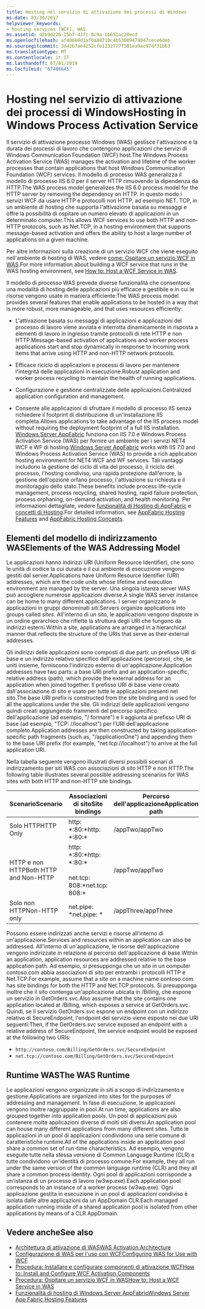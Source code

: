 ```yaml
---
title: Hosting nel servizio di attivazione dei processi di Windows
ms.date: 03/30/2017
helpviewer_keywords:
- hosting services [WCF], WAS
ms.assetid: d2b9d226-15b7-41fc-8c9a-cb651ac20ecd
ms.openlocfilehash: af40660d1af0a88710c4b53009474847cece6deb
ms.sourcegitcommit: 2d42b7ae4252cfe1232777f501ea9ac97df31b63
ms.translationtype: MT
ms.contentlocale: it-IT
ms.lasthandoff: 07/01/2019
ms.locfileid: "67486645"
---
```

# <a name="hosting-in-windows-process-activation-service"></a><span data-ttu-id="9c163-102">Hosting nel servizio di attivazione dei processi di Windows</span><span class="sxs-lookup"><span data-stu-id="9c163-102">Hosting in Windows Process Activation Service</span></span>
<span data-ttu-id="9c163-103">Il servizio di attivazione processo Windows (WAS) gestisce l'attivazione e la durata dei processi di lavoro che contengono applicazioni che servizi di Windows Communication Foundation (WCF) host.</span><span class="sxs-lookup"><span data-stu-id="9c163-103">The Windows Process Activation Service (WAS) manages the activation and lifetime of the worker processes that contain applications that host Windows Communication Foundation (WCF) services.</span></span> <span data-ttu-id="9c163-104">Il modello di processo WAS generalizza il modello di processo IIS 6.0 per il server HTTP rimuovendo la dipendenza da HTTP.</span><span class="sxs-lookup"><span data-stu-id="9c163-104">The WAS process model generalizes the IIS 6.0 process model for the HTTP server by removing the dependency on HTTP.</span></span> <span data-ttu-id="9c163-105">In questo modo i servizi WCF da usare HTTP e protocolli non HTTP, ad esempio NET. TCP, in un ambiente di hosting che supporta l'attivazione basata su messaggi e offre la possibilità di ospitare un numero elevato di applicazioni in un determinato computer.</span><span class="sxs-lookup"><span data-stu-id="9c163-105">This allows WCF services to use both HTTP and non-HTTP protocols, such as Net.TCP, in a hosting environment that supports message-based activation and offers the ability to host a large number of applications on a given machine.</span></span>  
  
 <span data-ttu-id="9c163-106">Per altre informazioni sulla creazione di un servizio WCF che viene eseguito nell'ambiente di hosting di WAS, vedere [come: Ospitare un servizio WCF in WAS](../../../../docs/framework/wcf/feature-details/how-to-host-a-wcf-service-in-was.md).</span><span class="sxs-lookup"><span data-stu-id="9c163-106">For more information about building a WCF service that runs in the WAS hosting environment, see [How to: Host a WCF Service in WAS](../../../../docs/framework/wcf/feature-details/how-to-host-a-wcf-service-in-was.md).</span></span>  
  
 <span data-ttu-id="9c163-107">Il modello di processo WAS prevede diverse funzionalità che consentono una modalità di hosting delle applicazioni più efficace e gestibile e in cui le risorse vengono usate in maniera efficiente:</span><span class="sxs-lookup"><span data-stu-id="9c163-107">The WAS process model provides several features that enable applications to be hosted in a way that is more robust, more manageable, and that uses resources efficiently:</span></span>  
  
- <span data-ttu-id="9c163-108">L'attivazione basata su messaggi di applicazioni e applicazioni del processo di lavoro viene avviata e interrotta dinamicamente in risposta a elementi di lavoro in ingresso tramite protocolli di rete HTTP e non HTTP.</span><span class="sxs-lookup"><span data-stu-id="9c163-108">Message-based activation of applications and worker process applications start and stop dynamically in response to incoming work items that arrive using HTTP and non-HTTP network protocols.</span></span>  
  
- <span data-ttu-id="9c163-109">Efficace riciclo di applicazioni e processi di lavoro per mantenere l'integrità delle applicazioni in esecuzione.</span><span class="sxs-lookup"><span data-stu-id="9c163-109">Robust application and worker process recycling to maintain the health of running applications.</span></span>  
  
- <span data-ttu-id="9c163-110">Configurazione e gestione centralizzate delle applicazioni.</span><span class="sxs-lookup"><span data-stu-id="9c163-110">Centralized application configuration and management.</span></span>  
  
- <span data-ttu-id="9c163-111">Consente alle applicazioni di sfruttare il modello di processo IIS senza richiedere il footprint di distribuzione di un'installazione IIS completa.</span><span class="sxs-lookup"><span data-stu-id="9c163-111">Allows applications to take advantage of the IIS process model without requiring the deployment footprint of a full IIS installation.</span></span>  
<span data-ttu-id="9c163-112">[Windows Server AppFabric](https://go.microsoft.com/fwlink/?LinkId=196496) funziona con IIS 7.0 e Windows Process Activation Service (WAS) per fornire un ambiente per i servizi NET4 WCF e WF di hosting.</span><span class="sxs-lookup"><span data-stu-id="9c163-112">[Windows Server AppFabric](https://go.microsoft.com/fwlink/?LinkId=196496) works with IIS 7.0 and Windows Process Activation Service (WAS) to provide a rich application hosting environment for NET4 WCF and WF services.</span></span> <span data-ttu-id="9c163-113">Tali vantaggi includono la gestione del ciclo di vita del processo, il riciclo del processo, l'hosting condiviso, una rapida protezione dall'errore, la gestione dell'opzione orfano processo, l'attivazione su richiesta e il monitoraggio dello stato.</span><span class="sxs-lookup"><span data-stu-id="9c163-113">These benefits include process life-cycle management, process recycling, shared hosting, rapid failure protection, process orphaning, on-demand activation, and health monitoring.</span></span> <span data-ttu-id="9c163-114">Per informazioni dettagliate, vedere [funzionalità di Hosting di AppFabric](https://go.microsoft.com/fwlink/?LinkId=196494) e [concetti di Hosting](https://go.microsoft.com/fwlink/?LinkId=196495).</span><span class="sxs-lookup"><span data-stu-id="9c163-114">For detailed information, see [AppFabric Hosting Features](https://go.microsoft.com/fwlink/?LinkId=196494) and [AppFabric Hosting Concepts](https://go.microsoft.com/fwlink/?LinkId=196495).</span></span>  
  
## <a name="elements-of-the-was-addressing-model"></a><span data-ttu-id="9c163-115">Elementi del modello di indirizzamento WAS</span><span class="sxs-lookup"><span data-stu-id="9c163-115">Elements of the WAS Addressing Model</span></span>  
 <span data-ttu-id="9c163-116">Le applicazioni hanno indirizzi URI (Uniform Resource Identifier), che sono le unità di codice la cui durata e il cui ambiente di esecuzione vengono gestiti dal server.</span><span class="sxs-lookup"><span data-stu-id="9c163-116">Applications have Uniform Resource Identifier (URI) addresses, which are the code units whose lifetime and execution environment are managed by the server.</span></span> <span data-ttu-id="9c163-117">Una singola istanza server WAS può accogliere numerose applicazioni diverse.</span><span class="sxs-lookup"><span data-stu-id="9c163-117">A single WAS server instance can be home to many different applications.</span></span> <span data-ttu-id="9c163-118">I server organizzano le applicazioni in gruppi denominati *siti*.</span><span class="sxs-lookup"><span data-stu-id="9c163-118">Servers organize applications into groups called *sites*.</span></span> <span data-ttu-id="9c163-119">All'interno di un sito, le applicazioni vengono disposte in un ordine gerarchico che riflette la struttura degli URI che fungono da indirizzi esterni.</span><span class="sxs-lookup"><span data-stu-id="9c163-119">Within a site, applications are arranged in a hierarchical manner that reflects the structure of the URIs that serve as their external addresses.</span></span>  
  
 <span data-ttu-id="9c163-120">Gli indirizzi delle applicazioni sono composti di due parti: un prefisso URI di base e un indirizzo relativo specifico dell'applicazione (percorso), che, se uniti insieme, forniscono l'indirizzo esterno di un'applicazione.</span><span class="sxs-lookup"><span data-stu-id="9c163-120">Application addresses have two parts: a base URI prefix and an application-specific, relative address (path), which provide the external address for an application when joined together.</span></span> <span data-ttu-id="9c163-121">Il prefisso URI di base viene creato dall'associazione di sito e usato per tutte le applicazioni presenti nel sito.</span><span class="sxs-lookup"><span data-stu-id="9c163-121">The base URI prefix is constructed from the site binding and is used for all the applications under the site.</span></span> <span data-ttu-id="9c163-122">Gli indirizzi delle applicazioni vengono quindi creati aggiungendo frammenti del percorso specifico dell'applicazione (ad esempio, "/ formare") e li aggiunta al prefisso URI di base (ad esempio, "TCP: //localhost") per l'URI dell'applicazione completo.</span><span class="sxs-lookup"><span data-stu-id="9c163-122">Application addresses are then constructed by taking application-specific path fragments (such as, "/applicationOne") and appending them to the base URI prefix (for example, "net.tcp://localhost") to arrive at the full application URI.</span></span>  
  
 <span data-ttu-id="9c163-123">Nella tabella seguente vengono illustrati diversi possibili scenari di indirizzamento per siti WAS con associazioni di sito HTTP e non HTTP.</span><span class="sxs-lookup"><span data-stu-id="9c163-123">The following table illustrates several possible addressing scenarios for WAS sites with both HTTP and non-HTTP site bindings.</span></span>  
  
|<span data-ttu-id="9c163-124">Scenario</span><span class="sxs-lookup"><span data-stu-id="9c163-124">Scenario</span></span>|<span data-ttu-id="9c163-125">Associazioni di sito</span><span class="sxs-lookup"><span data-stu-id="9c163-125">Site bindings</span></span>|<span data-ttu-id="9c163-126">Percorso dell'applicazione</span><span class="sxs-lookup"><span data-stu-id="9c163-126">Application path</span></span>|<span data-ttu-id="9c163-127">URI dell'applicazione di base</span><span class="sxs-lookup"><span data-stu-id="9c163-127">Base application URIs</span></span>|  
|--------------|-------------------|----------------------|---------------------------|  
|<span data-ttu-id="9c163-128">Solo HTTP</span><span class="sxs-lookup"><span data-stu-id="9c163-128">HTTP Only</span></span>|<span data-ttu-id="9c163-129">http: \*:80:\*</span><span class="sxs-lookup"><span data-stu-id="9c163-129">http: \*:80:\*</span></span>|<span data-ttu-id="9c163-130">/appTwo</span><span class="sxs-lookup"><span data-stu-id="9c163-130">/appTwo</span></span>|http://localhost/appTwo/|  
|<span data-ttu-id="9c163-131">HTTP e non HTTP</span><span class="sxs-lookup"><span data-stu-id="9c163-131">Both HTTP and Non-HTTP</span></span>|<span data-ttu-id="9c163-132">http: \*:80:\*</span><span class="sxs-lookup"><span data-stu-id="9c163-132">http: \*:80:\*</span></span><br /><br /> <span data-ttu-id="9c163-133">net.tcp: 808:\*</span><span class="sxs-lookup"><span data-stu-id="9c163-133">net.tcp: 808:\*</span></span>|<span data-ttu-id="9c163-134">/appTwo</span><span class="sxs-lookup"><span data-stu-id="9c163-134">/appTwo</span></span>|http://localhost/appTwo/<br /><span data-ttu-id="9c163-135">net.tcp://localhost/appTwo/</span><span class="sxs-lookup"><span data-stu-id="9c163-135">net.tcp://localhost/appTwo/</span></span>|  
|<span data-ttu-id="9c163-136">Solo non HTTP</span><span class="sxs-lookup"><span data-stu-id="9c163-136">Non-HTTP only</span></span>|<span data-ttu-id="9c163-137">net.pipe: \*</span><span class="sxs-lookup"><span data-stu-id="9c163-137">net.pipe: \*</span></span>|<span data-ttu-id="9c163-138">/appThree</span><span class="sxs-lookup"><span data-stu-id="9c163-138">/appThree</span></span>|<span data-ttu-id="9c163-139">net.pipe://appThree/</span><span class="sxs-lookup"><span data-stu-id="9c163-139">net.pipe://appThree/</span></span>|  
  
 <span data-ttu-id="9c163-140">Possono essere indirizzati anche servizi e risorse all'interno di un'applicazione.</span><span class="sxs-lookup"><span data-stu-id="9c163-140">Services and resources within an application can also be addressed.</span></span> <span data-ttu-id="9c163-141">All'interno di un'applicazione, le risorse dell'applicazione vengono indirizzate in relazione al percorso dell'applicazione di base.</span><span class="sxs-lookup"><span data-stu-id="9c163-141">Within an application, application resources are addressed relative to the base application path.</span></span> <span data-ttu-id="9c163-142">Ad esempio, si presupponga che un sito in un computer contoso.com abbia associazioni di sito per entrambi i protocolli HTTP e Net.TCP.</span><span class="sxs-lookup"><span data-stu-id="9c163-142">For example, assume that a site on a machine name contoso.com has site bindings for both the HTTP and Net.TCP protocols.</span></span> <span data-ttu-id="9c163-143">Si presupponga inoltre che il sito contenga un'applicazione ubicata in /Billing, che espone un servizio in GetOrders.svc.</span><span class="sxs-lookup"><span data-stu-id="9c163-143">Also assume that the site contains one application located at /Billing, which exposes a service at GetOrders.svc.</span></span> <span data-ttu-id="9c163-144">Quindi, se il servizio GetOrders.svc espone un endpoint con un indirizzo relativo di SecureEndpoint, l'endpoint del servizio viene esposto nei due URI seguenti:</span><span class="sxs-lookup"><span data-stu-id="9c163-144">Then, if the GetOrders.svc service exposed an endpoint with a relative address of SecureEndpoint, the service endpoint would be exposed at the following two URIs:</span></span>  
  
- `http://contoso.com/Billing/GetOrders.svc/SecureEndpoint`
- `net.tcp://contoso.com/Billing/GetOrders.svc/SecureEndpoint`
  
## <a name="the-was-runtime"></a><span data-ttu-id="9c163-145">Runtime WAS</span><span class="sxs-lookup"><span data-stu-id="9c163-145">The WAS Runtime</span></span>  
 <span data-ttu-id="9c163-146">Le applicazioni vengono organizzate in siti a scopo di indirizzamento e gestione.</span><span class="sxs-lookup"><span data-stu-id="9c163-146">Applications are organized into sites for the purposes of addressing and management.</span></span> <span data-ttu-id="9c163-147">In fase di esecuzione, le applicazioni vengono inoltre raggruppate in pool.</span><span class="sxs-lookup"><span data-stu-id="9c163-147">At run time, applications are also grouped together into application pools.</span></span> <span data-ttu-id="9c163-148">Un pool di applicazioni può contenere molte applicazioni diverse di molti siti diversi.</span><span class="sxs-lookup"><span data-stu-id="9c163-148">An application pool can house many different applications from many different sites.</span></span> <span data-ttu-id="9c163-149">Tutte le applicazioni in un pool di applicazioni condividono una serie comune di caratteristiche runtime.</span><span class="sxs-lookup"><span data-stu-id="9c163-149">All of the applications inside an application pool share a common set of run-time characteristics.</span></span> <span data-ttu-id="9c163-150">Ad esempio, vengono eseguite tutte nella stessa versione di Common Language Runtime (CLR) e tutte condividono un'identità di processo comune.</span><span class="sxs-lookup"><span data-stu-id="9c163-150">For example, they all run under the same version of the common language runtime (CLR) and they all share a common process identity.</span></span> <span data-ttu-id="9c163-151">Ogni pool di applicazioni corrisponde a un'istanza di un processo di lavoro (w3wp.exe).</span><span class="sxs-lookup"><span data-stu-id="9c163-151">Each application pool corresponds to an instance of a worker process (w3wp.exe).</span></span> <span data-ttu-id="9c163-152">Ogni applicazione gestita in esecuzione in un pool di applicazioni condiviso è isolata dalle altre applicazioni da un AppDomain CLR.</span><span class="sxs-lookup"><span data-stu-id="9c163-152">Each managed application running inside of a shared application pool is isolated from other applications by means of a CLR AppDomain.</span></span>  
  
## <a name="see-also"></a><span data-ttu-id="9c163-153">Vedere anche</span><span class="sxs-lookup"><span data-stu-id="9c163-153">See also</span></span>

- [<span data-ttu-id="9c163-154">Architettura di attivazione di WAS</span><span class="sxs-lookup"><span data-stu-id="9c163-154">WAS Activation Architecture</span></span>](../../../../docs/framework/wcf/feature-details/was-activation-architecture.md)
- [<span data-ttu-id="9c163-155">Configurazione di WAS per l'uso con WCF</span><span class="sxs-lookup"><span data-stu-id="9c163-155">Configuring WAS for Use with WCF</span></span>](../../../../docs/framework/wcf/feature-details/configuring-the-wpa--service-for-use-with-wcf.md)
- [<span data-ttu-id="9c163-156">Procedura: Installare e configurare componenti di attivazione WCF</span><span class="sxs-lookup"><span data-stu-id="9c163-156">How to: Install and Configure WCF Activation Components</span></span>](../../../../docs/framework/wcf/feature-details/how-to-install-and-configure-wcf-activation-components.md)
- [<span data-ttu-id="9c163-157">Procedura: Ospitare un servizio WCF in WAS</span><span class="sxs-lookup"><span data-stu-id="9c163-157">How to: Host a WCF Service in WAS</span></span>](../../../../docs/framework/wcf/feature-details/how-to-host-a-wcf-service-in-was.md)
- [<span data-ttu-id="9c163-158">Funzionalità di hosting di Windows Server AppFabric</span><span class="sxs-lookup"><span data-stu-id="9c163-158">Windows Server App Fabric Hosting Features</span></span>](https://go.microsoft.com/fwlink/?LinkId=201276)
